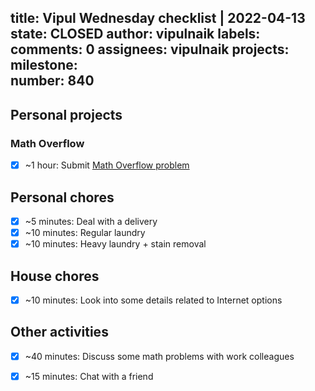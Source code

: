 title:	Vipul Wednesday checklist | 2022-04-13
state:	CLOSED
author:	vipulnaik
labels:	
comments:	0
assignees:	vipulnaik
projects:	
milestone:	
number:	840
--
## Personal projects

### Math Overflow

- [x] ~1 hour: Submit [Math Overflow problem](https://mathoverflow.net/questions/420333/sum-of-guesses-minimization-problem-also-does-this-problem-already-exist-in-the)

## Personal chores

- [x] ~5 minutes: Deal with a delivery
- [x] ~10 minutes: Regular laundry
- [x] ~10 minutes: Heavy laundry + stain removal 

## House chores

- [x] ~10 minutes: Look into some details related to Internet options
## Other activities

- [x] ~40 minutes: Discuss some math problems with work colleagues
- [x] ~15 minutes: Chat with a friend

